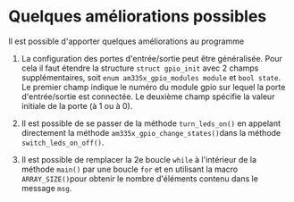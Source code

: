 # Quelques améliorations possibles

Il est possible d'apporter quelques améliorations au programme

1.  La configuration des portes d'entrée/sortie peut être généralisée. Pour cela il faut étendre la structure `struct gpio_init` avec 2 champs supplémentaires, soit `enum am335x_gpio_modules module` et `bool state`. Le premier champ indique le numéro du module gpio sur lequel la porte d'entrée/sortie est connectée. Le deuxième champ spécifie la valeur initiale de la porte (à 1 ou à 0).

1. Il est possible de se passer de la méthode `turn_leds_on()` en appelant directement la méthode `am335x_gpio_change_states()`dans la méthode `switch_leds_on_off()`.

1. Il est possible de remplacer la 2e boucle `while` à l'intérieur de la méthode `main()` par une boucle `for` et en utilisant la macro `ARRAY_SIZE()`pour obtenir le nombre d'éléments contenu dans le message `msg`.
